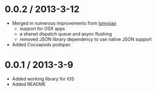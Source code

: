 0.0.2 / 2013-3-12
==================
* Merged in numerous improvements from [tonyxiao](https://github.com/tonyxiao)
    * support for OSX apps
    * a shared dispatch queue and async flushing
    * removed JSON library dependency to use native JSON support
* Added Cocoapods podspec

0.0.1 / 2013-3-9
==================
* Added working library for iOS
* Added README